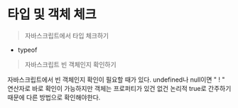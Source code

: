 # 타입 및 객체 체크

> 자바스크립트에서  타입 체크하기

* typeof



> 자바스크립트 빈 객체인지 확인하기

자바스크립트에서 빈 객체인지 확인이 필요할 때가 있다. undefined나 null이면 " ! " 연산자로 바로 확인이 가능하지만 객체는 프로퍼티가 있건 없건 논리적 true로 간주하기 때문에 다른 방법으로 확인해야한다. 







